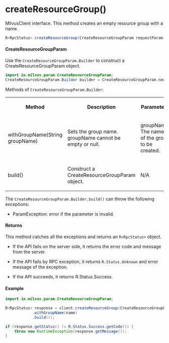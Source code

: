 # createResourceGroup()

MilvusClient interface. This method creates an empty resource group with a name.

```java
R<RpcStatus> createResourceGroup(CreateResourceGroupParam requestParam);
```

#### CreateResourceGroupParam

Use the `CreateResourceGroupParam.Builder` to construct a CreateResourceGroupParam object.

```java
import io.milvus.param.CreateResourceGroupParam;
CreateResourceGroupParam.Builder builder = CreateResourceGroupParam.newBuilder();
```

Methods of `CreateResourceGroupParam.Builder`:

<table>
    <tr>
        <th><p>Method</p></th>
        <th><p>Description</p></th>
        <th><p>Parameters</p></th>
    </tr>
    <tr>
        <td><p>withGroupName(String groupName)</p></td>
        <td><p>Sets the group name. groupName cannot be empty or null.</p></td>
        <td><p>groupName: The name of the group to be created.</p></td>
    </tr>
    <tr>
        <td><p>build()</p></td>
        <td><p>Construct a CreateResourceGroupParam object.</p></td>
        <td><p>N/A</p></td>
    </tr>
</table>

The `CreateResourceGroupParam.Builder.build()` can throw the following exceptions:

- ParamException: error if the parameter is invalid.

#### Returns

This method catches all the exceptions and returns an `R<RpcStatus>` object.

- If the API fails on the server side, it returns the error code and message from the server.

- If the API fails by RPC exception, it returns `R.Status.Unknown` and error message of the exception.

- If the API succeeds, it returns R.Status.Success.

#### Example

```java
import io.milvus.param.CreateResourceGroupParam;

R<RpcStatus> response = client.createResourceGroup(CreateResourceGroupParam.newBuilder()
            .withGroupName(name)
            .build());

if (response.getStatus() != R.Status.Success.getCode()) {
    throw new RuntimeException(response.getMessage());
}
```

